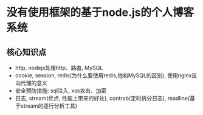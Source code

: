# 没有使用框架的基于node.js的个人博客系统

## 核心知识点

* http, nodejs处理http、路由, MySQL
* cookie, session, redis(为什么要使用redis,他和MySQL的区别), 使用nginx反向代理的意义  
* 安全预防措施: sql注入, xss攻击、加密
* 日志, stream(优点, 性能上带来的好处), contrab(定时拆分日志), readline(基于stream的逐行分析工具)
